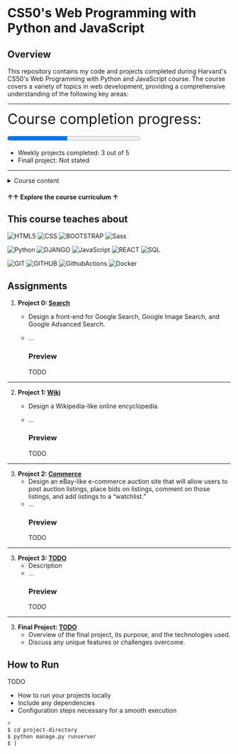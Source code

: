 # CS50's Web Programming with Python and JavaScript

## Overview
This repository contains my code and projects completed during Harvard's CS50's Web Programming with Python and JavaScript course. The course covers a variety of topics in web development, providing a comprehensive understanding of the following key areas:

---

<label for="file" style="font-size: 32">Course completion progress:</label>

<progress id="file" value="45" max="100" style="width: 300px; height: 20px;"> 45% </progress>

- Weekly projects completed: 3 out of 5
- Finall project: Not stated

---

<details>
    <summary style="font-size: 24 color: red;"> Course content </summary>
<details>
    <summary> &check; Completed </summary>

- **&check; Week 0: HTML and CSS**
  - HTML, Document Object Model (DOM)
  - Forms, CSS, Selectors
  - Responsive Design, Bootstrap, Sass

- **&check; Week 1: Git**
  - Git, GitHub
  - Commits, Merge Conflicts
  - Branches, Forks, Pull Requests
  - GitHub Pages

- **&check; Week 2: Python**
  - Python Basics
  - Variables, Sequences, Functions
  - Modules, Object-Oriented Programming
  - Functional Programming, Exceptions

- **&check; Week 3: Django**
  - Web Applications, HTTP
  - Django, Routes, Templates
  - Forms, Sessions

- **&check; Week 4: SQL, Models, and Migrations**
  - Databases, SQL, Tables
  - Django Models, Relationships
  - Migrations, Django Admin

</details>

---

<details>
    <summary>In Progress</summary>

- **[inProgress]Week 5: JavaScript**
  - JavaScript Basics
  - Events, DOM Manipulation
  - Local Storage, APIs

- **[inProgress]Week 6: User Interfaces**
  - User Interfaces
  - Single-Page Applications
  - Infinite Scroll, Animation
  - React
</details>

---

<details>
    <summary>TODO</summary>

- **Week 7: Testing, CI/CD**
  - Test-Driven Development, Unit Testing
  - Django Testing, Selenium
  - CI/CD, GitHub Actions, Docker

- **Week 8: Scalability and Security**
  - Load Balancing, Autoscaling
  - Database Replication, Caching
  - HTTPS, Public-Key Cryptography
  - Cross-Site Scripting, Cross-Site Request Forgery
</details>
</details>

#### ↑↑ Explore the course curriculum ↑

 
## This course teaches about

![HTML5](https://img.shields.io/badge/HTML-239120?style=for-the-badge&logo=html5&logoColor=white)
![CSS](https://img.shields.io/badge/CSS-239120?&style=for-the-badge&logo=css3&logoColor=white)
![BOOTSTRAP](https://img.shields.io/badge/Bootstrap-563D7C?style=for-the-badge&logo=bootstrap&logoColor=white)
![Sass](https://img.shields.io/badge/Sass-CC6699?style=for-the-badge&logo=sass&logoColor=white)

![Python](https://img.shields.io/badge/Python-3776AB?style=for-the-badge&logo=python&logoColor=white)
![DJANGO](https://img.shields.io/badge/Django-092E20?style=for-the-badge&logo=django&logoColor=white)
![JavaScript](https://img.shields.io/badge/JavaScript-F7DF1E?style=for-the-badge&logo=JavaScript&logoColor=white)
![REACT](https://img.shields.io/badge/React-20232A?style=for-the-badge&logo=react&logoColor=61DAFB)
![SQL](https://img.shields.io/badge/SQLite-07405E?style=for-the-badge&logo=sqlite&logoColor=white)

![GIT](https://img.shields.io/badge/GIT-E44C30?style=for-the-badge&logo=git&logoColor=white)
![GITHUB](https://img.shields.io/badge/GitHub-100000?style=for-the-badge&logo=github&logoColor=white)
![GithubActions](https://img.shields.io/badge/GitHub_Actions-2088FF?style=for-the-badge&logo=github-actions&logoColor=white)
![Docker](https://img.shields.io/badge/docker-%230db7ed.svg?style=for-the-badge&logo=docker&logoColor=white)



## Assignments
1. **Project 0: [Search](https://cs50.harvard.edu/web/2020/projects/0/search/)**
   - Design a front-end for Google Search, Google Image Search, and Google Advanced Search.
   - ...

        ### Preview
        TODO

---

2. **Project 1: [Wiki](https://cs50.harvard.edu/web/2020/projects/1/wiki/)**
   - Design a Wikipedia-like online encyclopedia.
   - ...

        ### Preview
        TODO

---

3. **Project 2: [Commerce](https://cs50.harvard.edu/web/2020/projects/2/commerce/)**
   - Design an eBay-like e-commerce auction site that will allow users to post auction listings, place bids on listings, comment on those listings, and add listings to a “watchlist.”
   - ...
        ### Preview
        TODO

---

3. **Project 3: [TODO](https://github.com/mariusjm)**
   - Description
   - ...
        ### Preview
        TODO

---

3. **Final Project: [TODO](link-to-final-project)**
   - Overview of the final project, its purpose, and the technologies used.
   - Discuss any unique features or challenges overcome.

## How to Run
TODO
- How to run your projects locally
- Include any dependencies
- Configuration steps necessary for a smooth execution

```bash
# 
$ cd project-directory
$ python manage.py runserver
$ |
